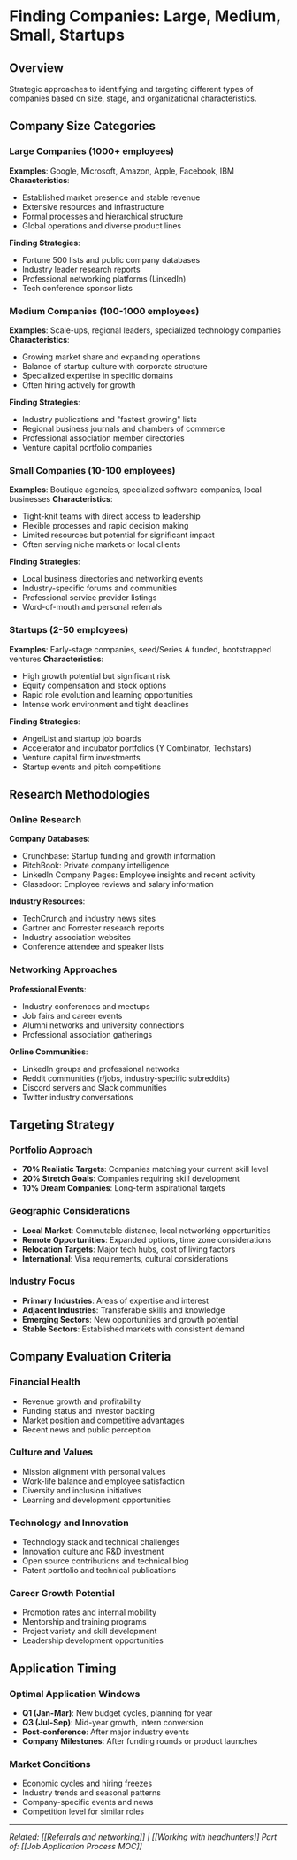 # Finding Companies: Large, Medium, Small, Startups

## Overview
Strategic approaches to identifying and targeting different types of companies based on size, stage, and organizational characteristics.

## Company Size Categories

### Large Companies (1000+ employees)
**Examples**: Google, Microsoft, Amazon, Apple, Facebook, IBM
**Characteristics**:
- Established market presence and stable revenue
- Extensive resources and infrastructure
- Formal processes and hierarchical structure
- Global operations and diverse product lines

**Finding Strategies**:
- Fortune 500 lists and public company databases
- Industry leader research reports
- Professional networking platforms (LinkedIn)
- Tech conference sponsor lists

### Medium Companies (100-1000 employees)
**Examples**: Scale-ups, regional leaders, specialized technology companies
**Characteristics**:
- Growing market share and expanding operations
- Balance of startup culture with corporate structure
- Specialized expertise in specific domains
- Often hiring actively for growth

**Finding Strategies**:
- Industry publications and "fastest growing" lists
- Regional business journals and chambers of commerce
- Professional association member directories
- Venture capital portfolio companies

### Small Companies (10-100 employees)
**Examples**: Boutique agencies, specialized software companies, local businesses
**Characteristics**:
- Tight-knit teams with direct access to leadership
- Flexible processes and rapid decision making
- Limited resources but potential for significant impact
- Often serving niche markets or local clients

**Finding Strategies**:
- Local business directories and networking events
- Industry-specific forums and communities
- Professional service provider listings
- Word-of-mouth and personal referrals

### Startups (2-50 employees)
**Examples**: Early-stage companies, seed/Series A funded, bootstrapped ventures
**Characteristics**:
- High growth potential but significant risk
- Equity compensation and stock options
- Rapid role evolution and learning opportunities
- Intense work environment and tight deadlines

**Finding Strategies**:
- AngelList and startup job boards
- Accelerator and incubator portfolios (Y Combinator, Techstars)
- Venture capital firm investments
- Startup events and pitch competitions

## Research Methodologies

### Online Research
**Company Databases**:
- Crunchbase: Startup funding and growth information
- PitchBook: Private company intelligence
- LinkedIn Company Pages: Employee insights and recent activity
- Glassdoor: Employee reviews and salary information

**Industry Resources**:
- TechCrunch and industry news sites
- Gartner and Forrester research reports
- Industry association websites
- Conference attendee and speaker lists

### Networking Approaches
**Professional Events**:
- Industry conferences and meetups
- Job fairs and career events
- Alumni networks and university connections
- Professional association gatherings

**Online Communities**:
- LinkedIn groups and professional networks
- Reddit communities (r/jobs, industry-specific subreddits)
- Discord servers and Slack communities
- Twitter industry conversations

## Targeting Strategy

### Portfolio Approach
- **70% Realistic Targets**: Companies matching your current skill level
- **20% Stretch Goals**: Companies requiring skill development
- **10% Dream Companies**: Long-term aspirational targets

### Geographic Considerations
- **Local Market**: Commutable distance, local networking opportunities
- **Remote Opportunities**: Expanded options, time zone considerations
- **Relocation Targets**: Major tech hubs, cost of living factors
- **International**: Visa requirements, cultural considerations

### Industry Focus
- **Primary Industries**: Areas of expertise and interest
- **Adjacent Industries**: Transferable skills and knowledge
- **Emerging Sectors**: New opportunities and growth potential
- **Stable Sectors**: Established markets with consistent demand

## Company Evaluation Criteria

### Financial Health
- Revenue growth and profitability
- Funding status and investor backing
- Market position and competitive advantages
- Recent news and public perception

### Culture and Values
- Mission alignment with personal values
- Work-life balance and employee satisfaction
- Diversity and inclusion initiatives
- Learning and development opportunities

### Technology and Innovation
- Technology stack and technical challenges
- Innovation culture and R&D investment
- Open source contributions and technical blog
- Patent portfolio and technical publications

### Career Growth Potential
- Promotion rates and internal mobility
- Mentorship and training programs
- Project variety and skill development
- Leadership development opportunities

## Application Timing

### Optimal Application Windows
- **Q1 (Jan-Mar)**: New budget cycles, planning for year
- **Q3 (Jul-Sep)**: Mid-year growth, intern conversion
- **Post-conference**: After major industry events
- **Company Milestones**: After funding rounds or product launches

### Market Conditions
- Economic cycles and hiring freezes
- Industry trends and seasonal patterns
- Company-specific events and news
- Competition level for similar roles

---
*Related: [[Referrals and networking]] | [[Working with headhunters]]*
*Part of: [[Job Application Process MOC]]*